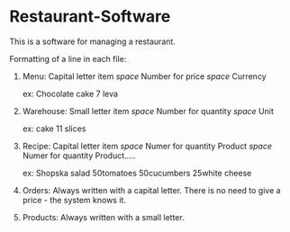 # Restaurant-Software
This is a software for managing a restaurant. 


Formatting of a line in each file:
1. Menu:
   Capital letter item *space* Number for price *space* Currency

   ex: Chocolate cake 7 leva
3. Warehouse:
   Small letter item *space* Number for quantity *space* Unit

   ex: cake 11 slices
4. Recipe:
   Capital letter item *space* Numer for quantity Product *space* Numer for quantity Product.....

   ex: Shopska salad 50tomatoes 50cucumbers 25white cheese
6. Orders:
   Always written with a capital letter. There is no need to give a price - the system knows it.
7. Products:
   Always written with a small letter.
